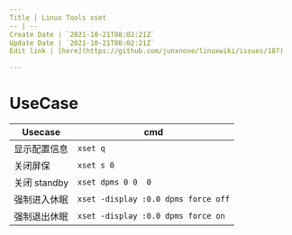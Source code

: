 ```yaml
---
Title | Linux Tools xset
-- | --
Create Date | `2021-10-21T08:02:21Z`
Update Date | `2021-10-21T08:02:21Z`
Edit link | [here](https://github.com/junxnone/linuxwiki/issues/187)

---
```


# UseCase

Usecase | cmd
-- | --
显示配置信息 | `xset q`
关闭屏保 | `xset s 0`
关闭 standby | `xset dpms 0 0  0`
强制进入休眠 | `xset -display :0.0 dpms force off`
强制退出休眠 | `xset -display :0.0 dpms force on`

